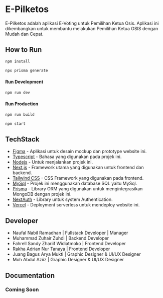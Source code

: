 # E-Pilketos

E-Pilketos adalah aplikasi E-Voting untuk Pemilihan Ketua Osis. Aplikasi ini dikembangkan untuk membantu melakukan Pemilihan Ketua OSIS dengan Mudah dan Cepat.

## How to Run

```sh
npm install
```

```sh
npx prisma generate
```

#### Run Development

```sh
npm run dev
```

#### Run Production

```sh
npm run build
```

```sh
npm start
```

## TechStack

- [Figma](https://figma.com/) - Aplikasi untuk desain mockup dan prototype website ini.
- [Typescript](https://www.typescriptlang.org/docs/) - Bahasa yang digunakan pada projek ini.
- [Nodejs](https://nodejs.org/) - Untuk menjalankan projek ini.
- [Next.js](https://nextjs.org/) - Framework utama yang digunakan untuk frontend dan backend.
- [Tailwind CSS](https://tailwindcss.com/) - CSS Framework yang digunakan pada frontend.
- [MySql](https://www.mongodb.com/) - Projek ini menggunakan database SQL yaitu MySql.
- [Prisma](https://prisma.io/) - Library ORM yang digunakan untuk mengintegrasikan MongoDB dengan projek ini.
- [NextAuth](https://next-auth.js.org/) - Library untuk system Authentication.
- [Vercel](https://vercel.com) - Deployment serverless untuk mendeploy website ini.

## Developer

- Naufal Nabil Ramadhan | Fullstack Developer | Manager
- Muhammad Zuhair Zuhdi | Backend Developer
- Fahrell Sandy Zhariif Widiatmoko | Frontend Developer
- Rakha Adrian Nur Tanaya | Frontend Developer
- Juang Bagus Arya Mukti | Graphic Designer & UI/UX Designer
- Moh Abdul Aziiz | Graphic Designer & UI/UX Designer

## Documentation

### Coming Soon
